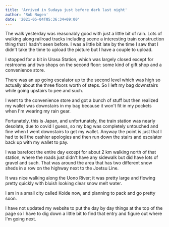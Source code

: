 ```yaml
---
title: 'Arrived in Sudaya just before dark last night'
author: 'Rob Nugen'
date: '2021-05-04T05:36:34+09:00'
---
```


The walk yesterday was reasonably good with just a little bit of rain.  Lots of walking along railroad tracks including scene a interesting train construction thing that I hadn't seen before.  I was a little bit late by the time I saw that I didn't take the time to upload the picture but I have a couple to upload.

I stopped for a bit in Urasa Station, which was largely closed except for restrooms and two shops on the second floor: some kind of gift shop and a convenience store.

There was an up going escalator up to the second level which was high so actually about the three floors worth of steps.  So I left my bag downstairs while going upstairs to pee and such.

I went to the convenience store and got a bunch of stuff but then realized my wallet was downstairs in my bag because it won't fit in my pockets when I'm wearing my rain gear.

Fortunately, this is Japan, and unfortunately, the train station was nearly desolate, due to covid I guess, so my bag was completely untouched and fine when I went downstairs to get my wallet.  Anyway the point is just that I had to tell the cashier apologies and then run down the stairs and escalator back up with my wallet to pay.

I was barefoot the entire day except for about 2 km walking north of that station, where the roads just didn't have any sidewalk but did have lots of gravel and such.  That was around the area that has two different snow sheds in a row on the highway next to the Joetsu Line.

It was nice walking along the Uono River; it was pretty large and flowing pretty quickly with bluish looking clear snow melt water.

I am in a small city called Koide now, and planning to pack and go pretty soon.

I have not updated my website to put the day by day things at the top of the page so I have to dig down a little bit to find that entry and figure out where I'm going next.
